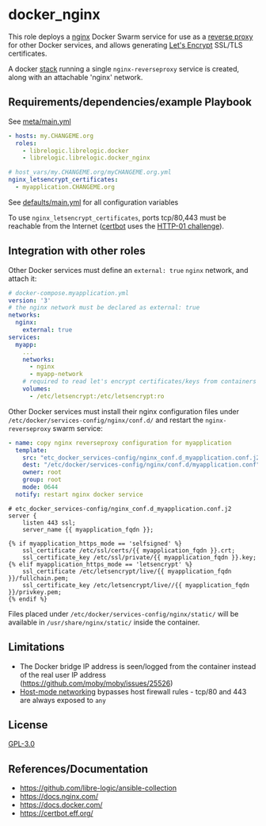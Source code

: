 docker_nginx
=============

This role deploys a [nginx](https://en.wikipedia.org/wiki/Nginx) Docker Swarm service for use as a [reverse proxy](https://en.wikipedia.org/wiki/Reverse_proxy) for other Docker services, and allows generating [Let's Encrypt](https://en.wikipedia.org/wiki/Let's_Encrypt) SSL/TLS certificates.

A docker [stack](https://docs.docker.com/engine/reference/commandline/stack/) running a single `nginx-reverseproxy` service is created, along with an attachable 'nginx' network. 



## Requirements/dependencies/example Playbook

See [meta/main.yml](meta/main.yml)

```yaml
- hosts: my.CHANGEME.org
  roles:
    - librelogic.librelogic.docker
    - librelogic.librelogic.docker_nginx

# host_vars/my.CHANGEME.org/myCHANGEME.org.yml
nginx_letsencrypt_certificates:
  - myapplication.CHANGEME.org
```

See [defaults/main.yml](defaults/main.yml) for all configuration variables

To use `nginx_letsencrypt_certificates`, ports tcp/80,443 must be reachable from the Internet ([certbot](https://certbot.eff.org/docs/using.html) uses the [HTTP-01 challenge](https://certbot.eff.org/docs/challenges.html#http-01-challenge)).



## Integration with other roles

Other Docker services must define an `external: true` `nginx` network, and attach it:

```yaml
# docker-compose.myapplication.yml
version: '3'
# the nginx network must be declared as external: true
networks:
  nginx:
    external: true
services:
  myapp:
    ...
    networks:
      - nginx
      - myapp-network
    # required to read let's encrypt certificates/keys from containers
    volumes:
      - /etc/letsencrypt:/etc/letsencrypt:ro
```

Other Docker services must install their nginx configuration files under `/etc/docker/services-config/nginx/conf.d/` and restart the `nginx-reverseproxy` swarm service:

```yaml
- name: copy nginx reverseproxy configuration for myapplication
  template:
    src: "etc_docker_services-config/nginx_conf.d_myapplication.conf.j2"
    dest: "/etc/docker/services-config/nginx/conf.d/myapplication.conf"
    owner: root
    group: root
    mode: 0644
  notify: restart nginx docker service
```

```nginx
# etc_docker_services-config/nginx_conf.d_myapplication.conf.j2
server {
    listen 443 ssl;
    server_name {{ myapplication_fqdn }};

{% if myapplication_https_mode == 'selfsigned' %}
    ssl_certificate /etc/ssl/certs/{{ myapplication_fqdn }}.crt;
    ssl_certificate_key /etc/ssl/private/{{ myapplication_fqdn }}.key;
{% elif myapplication_https_mode == 'letsencrypt' %}
    ssl_certificate /etc/letsencrypt/live/{{ myapplication_fqdn }}/fullchain.pem;
    ssl_certificate_key /etc/letsencrypt/live//{{ myapplication_fqdn }}/privkey.pem;
{% endif %}
```

Files placed under `/etc/docker/services-config/nginx/static/` will be available in `/usr/share/nginx/static/` inside the container.



## Limitations

- The Docker bridge IP address is seen/logged from the container instead of the real user IP address (https://github.com/moby/moby/issues/25526)
- [Host-mode networking](https://docs.docker.com/network/host/) bypasses host firewall rules - tcp/80 and 443 are always exposed to `any`

## License

[GPL-3.0](../LICENSE)

## References/Documentation

- https://github.com/libre-logic/ansible-collection
- https://docs.nginx.com/
- https://docs.docker.com/
- https://certbot.eff.org/
